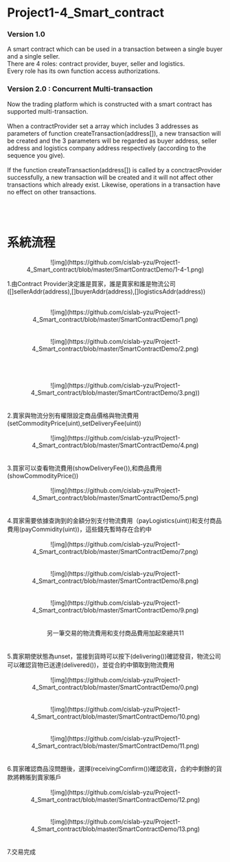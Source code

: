 # Project1-4_Smart_contract #
### Version 1.0 ###
  A smart contract which can be used in a transaction between a single buyer and a single seller.<br/>
There are 4 roles: contract provider, buyer, seller and logistics.<br/>
Every role has its own function access authorizations. <br/>
### Version 2.0 : Concurrent Multi-transaction ###
  Now the trading platform which is constructed with a smart contract has supported multi-transaction.<br/><br/>
When a contractProvider set a array which includes 3 addresses as parameters of function createTransaction(address[]), a new transaction will be created and the 3 parameters will be regarded as buyer address, seller address and logistics company address respectively (according to the sequence you give).<br/><br/>
If the function createTransaction(address[]) is called by a conctractProvider successfully, a new transaction will be created and it will not affect other transactions which already exist. Likewise, operations in a transaction have no effect on other transactions.

<br>
<br>

# 系統流程 #

<center>![img](https://github.com/cislab-yzu/Project1-4_Smart_contract/blob/master/SmartContractDemo/1-4-1.png)</center>

1.由Contract Provider決定誰是買家，誰是賣家和誰是物流公司([]sellerAddr(address),[]buyerAddr(address),[]logisticsAddr(address))<br/><br/>
<center>![img](https://github.com/cislab-yzu/Project1-4_Smart_contract/blob/master/SmartContractDemo/1.png)</center><br/><br/>
<center>![img](https://github.com/cislab-yzu/Project1-4_Smart_contract/blob/master/SmartContractDemo/2.png)</center><br/><br/><br/><br/>
<center>![img](https://github.com/cislab-yzu/Project1-4_Smart_contract/blob/master/SmartContractDemo/3.png))</center><br/><br/>
2.賣家與物流分別有權限設定商品價格與物流費用(setCommodityPrice(uint),setDeliveryFee(uint))<br/><br/>
<center>![img](https://github.com/cislab-yzu/Project1-4_Smart_contract/blob/master/SmartContractDemo/4.png)</center><br/><br/>
3.買家可以查看物流費用(showDeliveryFee()),和商品費用(showCommodityPrice())<br/><br/>
<center>![img](https://github.com/cislab-yzu/Project1-4_Smart_contract/blob/master/SmartContractDemo/5.png)</center><br/><br/>
4.買家需要依據查詢到的金額分別支付物流費用（payLogistics(uint))和支付商品費用(payCommidity(uint))，這些錢先暫時存在合約中<br/><br/>
<center>![img](https://github.com/cislab-yzu/Project1-4_Smart_contract/blob/master/SmartContractDemo/7.png)</center><br/><br/>
<center>![img](https://github.com/cislab-yzu/Project1-4_Smart_contract/blob/master/SmartContractDemo/8.png)</center><br/><br/>
<center>![img](https://github.com/cislab-yzu/Project1-4_Smart_contract/blob/master/SmartContractDemo/9.png)</center><br/><br/>
 <center>另一筆交易的物流費用和支付商品費用加起來總共11</center><br/><br/>
5.賣家期使狀態為unset，當接到貨時可以按下(delivering())確認發貨，物流公司可以確認貨物已送達(delivered())，並從合約中領取到物流費用<br/><br/>
<center>![img](https://github.com/cislab-yzu/Project1-4_Smart_contract/blob/master/SmartContractDemo/0.png)</center><br/><br/>
<center>![img](https://github.com/cislab-yzu/Project1-4_Smart_contract/blob/master/SmartContractDemo/10.png)</center><br/><br/>
<center>![img](https://github.com/cislab-yzu/Project1-4_Smart_contract/blob/master/SmartContractDemo/11.png)</center><br/><br/>
6.買家確認商品沒問題後，選擇(receivingComfirm())確認收貨，合約中剩餘的貨款將轉賬到賣家賬戶<br/><br/>
<center>![img](https://github.com/cislab-yzu/Project1-4_Smart_contract/blob/master/SmartContractDemo/12.png)</center><br/><br/>
<center>![img](https://github.com/cislab-yzu/Project1-4_Smart_contract/blob/master/SmartContractDemo/13.png)</center><br/><br/>
7.交易完成

